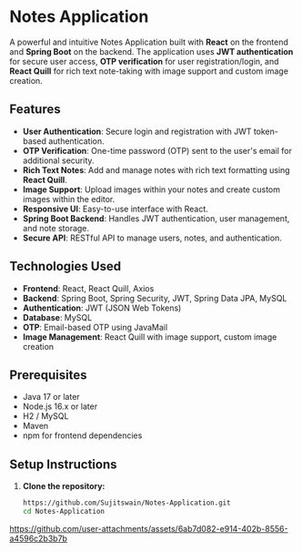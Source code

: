 # Notes Application

A powerful and intuitive Notes Application built with **React** on the frontend and **Spring Boot** on the backend. The application uses **JWT authentication** for secure user access, **OTP verification** for user registration/login, and **React Quill** for rich text note-taking with image support and custom image creation.

## Features

- **User Authentication**: Secure login and registration with JWT token-based authentication.
- **OTP Verification**: One-time password (OTP) sent to the user's email for additional security.
- **Rich Text Notes**: Add and manage notes with rich text formatting using **React Quill**.
- **Image Support**: Upload images within your notes and create custom images within the editor.
- **Responsive UI**: Easy-to-use interface with React.
- **Spring Boot Backend**: Handles JWT authentication, user management, and note storage.
- **Secure API**: RESTful API to manage users, notes, and authentication.

## Technologies Used

- **Frontend**: React, React Quill, Axios
- **Backend**: Spring Boot, Spring Security, JWT, Spring Data JPA, MySQL
- **Authentication**: JWT (JSON Web Tokens)
- **Database**: MySQL
- **OTP**: Email-based OTP using JavaMail
- **Image Management**: React Quill with image support, custom image creation

## Prerequisites

- Java 17 or later
- Node.js 16.x or later
- H2 / MySQL
- Maven
- npm for frontend dependencies

## Setup Instructions

1. **Clone the repository:**

   ```bash
   https://github.com/Sujitswain/Notes-Application.git
   cd Notes-Application


https://github.com/user-attachments/assets/6ab7d082-e914-402b-8556-a4596c2b3b7b


   
